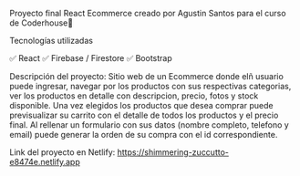 Proyecto final React Ecommerce creado por Agustin Santos para el curso de Coderhouse📝

Tecnologías utilizadas

✅ React
✅ Firebase / Firestore
✅ Bootstrap 

Descripción del proyecto:
Sitio web de un Ecommerce donde elñ usuario puede ingresar, navegar por los productos con sus respectivas categorias, ver los productos en detalle con descripcion, precio, fotos y stock disponible. Una vez elegidos los productos que desea comprar puede previsualizar su carrito con el detalle de todos los productos y el precio final. Al rellenar un formulario con sus datos (nombre completo, telefono y email) puede generar la orden de su compra con el id correspondiente.

Link del proyecto en Netlify:
https://shimmering-zuccutto-e8474e.netlify.app

